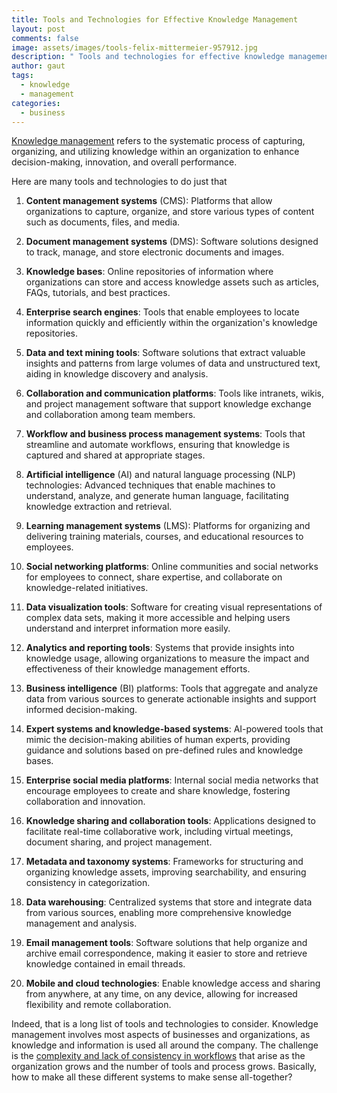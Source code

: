 ```yaml
---
title: Tools and Technologies for Effective Knowledge Management
layout: post
comments: false
image: assets/images/tools-felix-mittermeier-957912.jpg
description: " Tools and technologies for effective knowledge management, that can support knowledge management efforts."
author: gaut
tags:
  - knowledge
  - management
categories:
  - business
---
```

[Knowledge management](/knowledge-management/) refers to the systematic process of capturing, organizing, and utilizing knowledge within an organization to enhance decision-making, innovation, and overall performance. 

Here are many tools and technologies to do just that

1. **Content management systems** (CMS): Platforms that allow organizations to capture, organize, and store various types of content such as documents, files, and media.
    
2. **Document management systems** (DMS): Software solutions designed to track, manage, and store electronic documents and images.
    
3. **Knowledge bases**: Online repositories of information where organizations can store and access knowledge assets such as articles, FAQs, tutorials, and best practices.
    
4. **Enterprise search engines**: Tools that enable employees to locate information quickly and efficiently within the organization's knowledge repositories.
    
5. **Data and text mining tools**: Software solutions that extract valuable insights and patterns from large volumes of data and unstructured text, aiding in knowledge discovery and analysis.
    
6. **Collaboration and communication platforms**: Tools like intranets, wikis, and project management software that support knowledge exchange and collaboration among team members.
    
7. **Workflow and business process management systems**: Tools that streamline and automate workflows, ensuring that knowledge is captured and shared at appropriate stages.
    
8. **Artificial intelligence** (AI) and natural language processing (NLP) technologies: Advanced techniques that enable machines to understand, analyze, and generate human language, facilitating knowledge extraction and retrieval.
    
9. **Learning management systems** (LMS): Platforms for organizing and delivering training materials, courses, and educational resources to employees.
    
10. **Social networking platforms**: Online communities and social networks for employees to connect, share expertise, and collaborate on knowledge-related initiatives.
    
11. **Data visualization tools**: Software for creating visual representations of complex data sets, making it more accessible and helping users understand and interpret information more easily.
    
12. **Analytics and reporting tools**: Systems that provide insights into knowledge usage, allowing organizations to measure the impact and effectiveness of their knowledge management efforts.
    
13. **Business intelligence** (BI) platforms: Tools that aggregate and analyze data from various sources to generate actionable insights and support informed decision-making.
    
14. **Expert systems and knowledge-based systems**: AI-powered tools that mimic the decision-making abilities of human experts, providing guidance and solutions based on pre-defined rules and knowledge bases.
    
15. **Enterprise social media platforms**: Internal social media networks that encourage employees to create and share knowledge, fostering collaboration and innovation.
    
16. **Knowledge sharing and collaboration tools**: Applications designed to facilitate real-time collaborative work, including virtual meetings, document sharing, and project management.
    
17. **Metadata and taxonomy systems**: Frameworks for structuring and organizing knowledge assets, improving searchability, and ensuring consistency in categorization.
    
18. **Data warehousing**: Centralized systems that store and integrate data from various sources, enabling more comprehensive knowledge management and analysis.
    
19. **Email management tools**: Software solutions that help organize and archive email correspondence, making it easier to store and retrieve knowledge contained in email threads.
    
20. **Mobile and cloud technologies**: Enable knowledge access and sharing from anywhere, at any time, on any device, allowing for increased flexibility and remote collaboration.

Indeed, that is a long list of tools and technologies to consider. Knowledge management involves most aspects of businesses and organizations, as knowledge and information is used all around the company. The challenge is the [complexity and lack of consistency in workflows](/knowledge-management-challenge/) that arise as the organization grows and the number of tools and process grows. Basically, how to make all these different systems to make sense all-together?